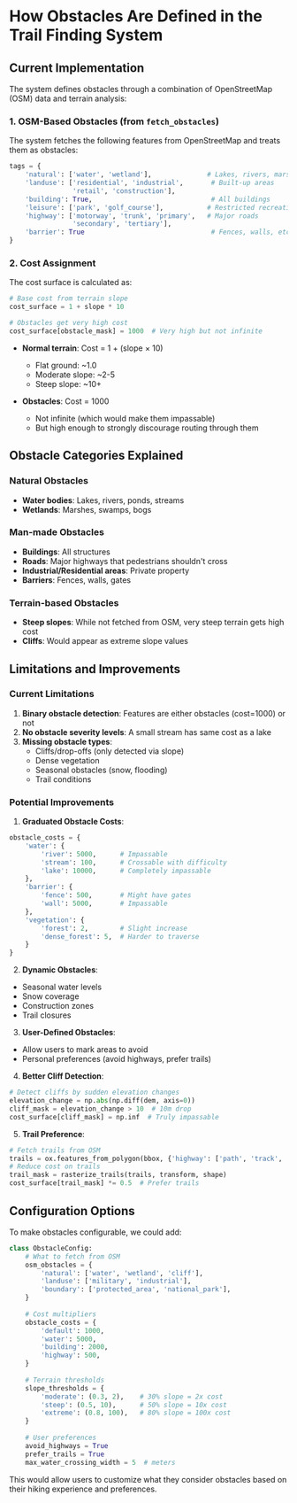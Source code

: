 # How Obstacles Are Defined in the Trail Finding System

## Current Implementation

The system defines obstacles through a combination of OpenStreetMap (OSM) data and terrain analysis:

### 1. **OSM-Based Obstacles** (from `fetch_obstacles`)

The system fetches the following features from OpenStreetMap and treats them as obstacles:

```python
tags = {
    'natural': ['water', 'wetland'],              # Lakes, rivers, marshes
    'landuse': ['residential', 'industrial',       # Built-up areas
                'retail', 'construction'],
    'building': True,                              # All buildings
    'leisure': ['park', 'golf_course'],           # Restricted recreational areas
    'highway': ['motorway', 'trunk', 'primary',   # Major roads
                'secondary', 'tertiary'],
    'barrier': True                                # Fences, walls, etc.
}
```

### 2. **Cost Assignment**

The cost surface is calculated as:

```python
# Base cost from terrain slope
cost_surface = 1 + slope * 10

# Obstacles get very high cost
cost_surface[obstacle_mask] = 1000  # Very high but not infinite
```

- **Normal terrain**: Cost = 1 + (slope × 10)
  - Flat ground: ~1.0
  - Moderate slope: ~2-5
  - Steep slope: ~10+
  
- **Obstacles**: Cost = 1000
  - Not infinite (which would make them impassable)
  - But high enough to strongly discourage routing through them

## Obstacle Categories Explained

### Natural Obstacles
- **Water bodies**: Lakes, rivers, ponds, streams
- **Wetlands**: Marshes, swamps, bogs

### Man-made Obstacles
- **Buildings**: All structures
- **Roads**: Major highways that pedestrians shouldn't cross
- **Industrial/Residential areas**: Private property
- **Barriers**: Fences, walls, gates

### Terrain-based Obstacles
- **Steep slopes**: While not fetched from OSM, very steep terrain gets high cost
- **Cliffs**: Would appear as extreme slope values

## Limitations and Improvements

### Current Limitations

1. **Binary obstacle detection**: Features are either obstacles (cost=1000) or not
2. **No obstacle severity levels**: A small stream has same cost as a lake
3. **Missing obstacle types**:
   - Cliffs/drop-offs (only detected via slope)
   - Dense vegetation
   - Seasonal obstacles (snow, flooding)
   - Trail conditions

### Potential Improvements

1. **Graduated Obstacle Costs**:
```python
obstacle_costs = {
    'water': {
        'river': 5000,      # Impassable
        'stream': 100,      # Crossable with difficulty
        'lake': 10000,      # Completely impassable
    },
    'barrier': {
        'fence': 500,       # Might have gates
        'wall': 5000,       # Impassable
    },
    'vegetation': {
        'forest': 2,        # Slight increase
        'dense_forest': 5,  # Harder to traverse
    }
}
```

2. **Dynamic Obstacles**:
- Seasonal water levels
- Snow coverage
- Construction zones
- Trail closures

3. **User-Defined Obstacles**:
- Allow users to mark areas to avoid
- Personal preferences (avoid highways, prefer trails)

4. **Better Cliff Detection**:
```python
# Detect cliffs by sudden elevation changes
elevation_change = np.abs(np.diff(dem, axis=0))
cliff_mask = elevation_change > 10  # 10m drop
cost_surface[cliff_mask] = np.inf  # Truly impassable
```

5. **Trail Preference**:
```python
# Fetch trails from OSM
trails = ox.features_from_polygon(bbox, {'highway': ['path', 'track', 'footway']})
# Reduce cost on trails
trail_mask = rasterize_trails(trails, transform, shape)
cost_surface[trail_mask] *= 0.5  # Prefer trails
```

## Configuration Options

To make obstacles configurable, we could add:

```python
class ObstacleConfig:
    # What to fetch from OSM
    osm_obstacles = {
        'natural': ['water', 'wetland', 'cliff'],
        'landuse': ['military', 'industrial'],
        'boundary': ['protected_area', 'national_park'],
    }
    
    # Cost multipliers
    obstacle_costs = {
        'default': 1000,
        'water': 5000,
        'building': 2000,
        'highway': 500,
    }
    
    # Terrain thresholds
    slope_thresholds = {
        'moderate': (0.3, 2),    # 30% slope = 2x cost
        'steep': (0.5, 10),      # 50% slope = 10x cost  
        'extreme': (0.8, 100),   # 80% slope = 100x cost
    }
    
    # User preferences
    avoid_highways = True
    prefer_trails = True
    max_water_crossing_width = 5  # meters
```

This would allow users to customize what they consider obstacles based on their hiking experience and preferences.